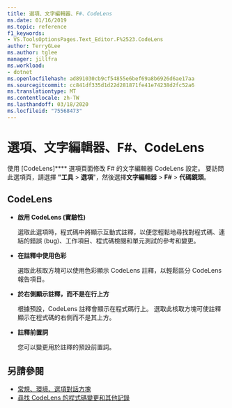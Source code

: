 ```yaml
---
title: 選項、文字編輯器、F#、CodeLens
ms.date: 01/16/2019
ms.topic: reference
f1_keywords:
- VS.ToolsOptionsPages.Text_Editor.F%2523.CodeLens
author: TerryGLee
ms.author: tglee
manager: jillfra
ms.workload:
- dotnet
ms.openlocfilehash: ad891030cb9cf54855e6bef69a8b6926d6ae17aa
ms.sourcegitcommit: cc841df335d1d22d281871fe41e74238d2fc52a6
ms.translationtype: MT
ms.contentlocale: zh-TW
ms.lasthandoff: 03/18/2020
ms.locfileid: "75568473"
---
```

# <a name="options-text-editor-f-codelens"></a>選項、文字編輯器、F#、CodeLens

使用 [CodeLens]**** 選項頁面修改 F# 的文字編輯器 CodeLens 設定。 要訪問此選項頁，請選擇 **"工具** > **選項**"，然後選擇**文字編輯器** > **F#** > **代碼鏡頭**。

## <a name="codelens"></a>CodeLens

- **啟用 CodeLens (實驗性)**

   選取此選項時，程式碼中將顯示互動式註釋，以便您輕鬆地尋找對程式碼、連結的錯誤 (bug)、工作項目、程式碼檢閱和單元測試的參考和變更。

- **在註釋中使用色彩**

   選取此核取方塊可以使用色彩顯示 CodeLens 註釋，以輕鬆區分 CodeLens 報告項目。

- **於右側顯示註釋，而不是在行上方**

   根據預設，CodeLens 註釋會顯示在程式碼行上。 選取此核取方塊可使註釋顯示在程式碼的右側而不是其上方。

- **註釋前置詞**

   您可以變更用於註釋的預設前置詞。

## <a name="see-also"></a>另請參閱

- [常規、環境、選項對話方塊](../../ide/reference/general-environment-options-dialog-box.md)
- [尋找 CodeLens 的程式碼變更和其他記錄](../../ide/find-code-changes-and-other-history-with-codelens.md)
